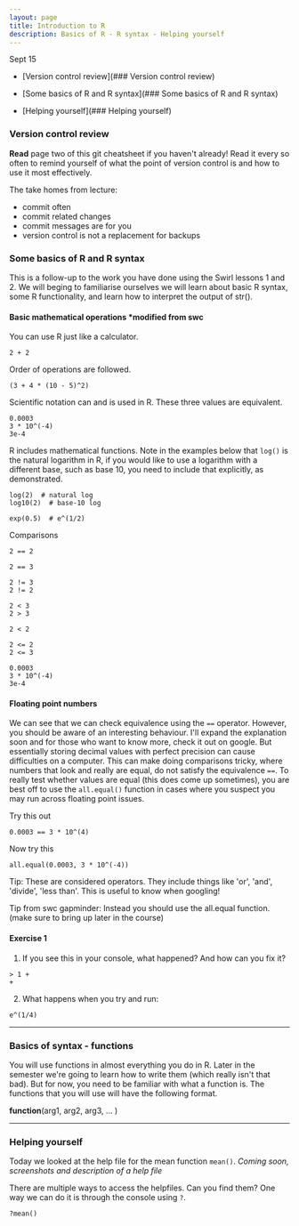 ```yaml
---
layout: page
title: Introduction to R 
description: Basics of R - R syntax - Helping yourself
---
```


Sept 15


* [Version control review](### Version control review)

* [Some basics of R and R syntax](### Some basics of R and R syntax)

* [Helping yourself](### Helping yourself)


### Version control review

**Read** page two of this git cheatsheet if you haven't already! Read it every so often to remind yourself of what the point of version control is and how to use it most effectively. 

The take homes from lecture:

* commit often
* commit related changes
* commit messages are for you
* version control is not a replacement for backups


### Some basics of R and R syntax
This is a follow-up to the work you have done using the Swirl lessons 1 and 2. We will beging to familiarise ourselves we will learn about basic R syntax, some R functionality, and learn how to interpret the output of str(). 

#### Basic mathematical operations *modified from swc

You can use R just like a calculator. 
~~~
2 + 2
~~~

Order of operations are followed. 

~~~
(3 + 4 * (10 - 5)^2)
~~~

Scientific notation can and is used in R. These three values are equivalent. 

~~~
0.0003
3 * 10^(-4)
3e-4
~~~

R includes mathematical functions. Note in the examples below that `log()` is the natural logarithm in R, if you would like to use a logarithm with a different base, such as base 10, you need to include that explicitly, as demonstrated. 

~~~
log(2)  # natural log
log10(2)  # base-10 log

exp(0.5)  # e^(1/2)

~~~

Comparisons  

~~~
2 == 2

2 == 3
~~~

~~~
2 != 3
2 != 2
~~~

~~~
2 < 3
2 > 3

2 < 2
~~~

~~~
2 <= 2
2 <= 3
~~~




~~~
0.0003
3 * 10^(-4)
3e-4
~~~

#### Floating point numbers
We can see that we can check equivalence using the `==` operator. However, you should be aware of an interesting behaviour. I'll expand the explanation soon and for those who want to know more, check it out on google. But essentially storing decimal values with perfect precision can cause difficulties on a computer. This can make doing comparisons tricky, where numbers that look and really are equal, do not satisfy the equivalence `==`. To really test whether values are equal (this does come up sometimes), you are best off to use the `all.equal()` function in cases where you suspect you may run across floating point issues.

Try this out

~~~
0.0003 == 3 * 10^(4)
~~~

Now try this

~~~
all.equal(0.0003, 3 * 10^(-4))
~~~



Tip: These are considered operators. They include things like 'or', 'and', 'divide', 'less than'. This is useful to know when googling!  

Tip from swc gapminder: Instead you should use the all.equal function. (make sure to bring up later in the course)  

#### Exercise 1

1. If you see this in your console, what happened? And how can you fix it?  

~~~
> 1 + 
+ 
~~~

2. What happens when you try and run: 

~~~
e^(1/4)
~~~

--------------------------------------------------------------------------------

### Basics of syntax - functions

You will use functions in almost everything you do in R. Later in the semester we're going to learn how to write them (which really isn't that bad). But for now, you need to be familiar with what a function is. The functions that you will use will have the following format.  

**function**(arg1, arg2, arg3, ... )  


--------------------------------------------------------------------------------

### Helping yourself

Today we looked at the help file for the mean function `mean()`. *Coming soon, screenshots and description of a help file*


There are multiple ways to access the helpfiles. Can you find them? One way we can do it is through the console using `?`. 

~~~
?mean()
~~~
